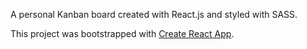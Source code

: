 A personal Kanban board created with React.js and styled with SASS.

This project was bootstrapped with [Create React App](https://github.com/facebookincubator/create-react-app).
